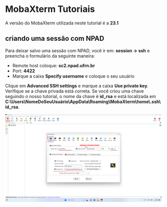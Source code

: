 # MobaXterm Tutoriais

A versão do MobaXterm utilizada neste tutorial é a **23.1**

## criando uma sessão com NPAD

Para deixar salvo uma sessão com NPAD, você ir em:
**session -> ssh** e preencha o formulário da seguinte maneira:

- Remote host coloque: **sc2.npad.ufrn.br**
- Port: **4422**
- Marque a caixa **Specify username** e coloque o seu usuário

Clique em **Advanced SSH settings** e marque a caixa **Use private key**. Verifique se a chave privada está correta. Se você criou uma chave seguindo o nosso tutorial, o nome da chave é **id_rsa** e está localizada em **C:\Users\NomeDoSeuUsuário\AppData\Roaming\MobaXterm\home\\.ssh\id_rsa**.

![MOBAXTERM](/assets/mobaxterm_tutorial/mobaXterm.png)
